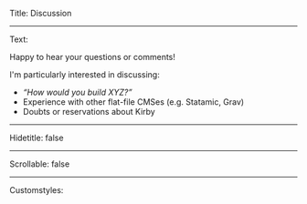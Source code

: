 Title: Discussion

----

Text: 

Happy to hear your questions or comments! 

I'm particularly interested in discussing:

- _“How would you build XYZ?”_
- Experience with other flat-file CMSes (e.g. Statamic, Grav)
- Doubts or reservations about Kirby

----

Hidetitle: false

----

Scrollable: false

----

Customstyles: 